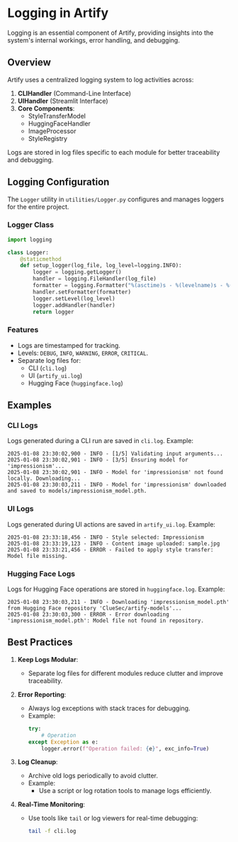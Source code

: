 # Logging in Artify

Logging is an essential component of Artify, providing insights into the system's internal workings, error handling, and debugging.

## Overview

Artify uses a centralized logging system to log activities across:
1. **CLIHandler** (Command-Line Interface)
2. **UIHandler** (Streamlit Interface)
3. **Core Components**:
   - StyleTransferModel
   - HuggingFaceHandler
   - ImageProcessor
   - StyleRegistry

Logs are stored in log files specific to each module for better traceability and debugging.

## Logging Configuration

The `Logger` utility in `utilities/Logger.py` configures and manages loggers for the entire project.

### Logger Class
```python
import logging

class Logger:
    @staticmethod
    def setup_logger(log_file, log_level=logging.INFO):
        logger = logging.getLogger()
        handler = logging.FileHandler(log_file)
        formatter = logging.Formatter("%(asctime)s - %(levelname)s - %(message)s")
        handler.setFormatter(formatter)
        logger.setLevel(log_level)
        logger.addHandler(handler)
        return logger
```

### Features
- Logs are timestamped for tracking.
- Levels: `DEBUG`, `INFO`, `WARNING`, `ERROR`, `CRITICAL`.
- Separate log files for:
  - CLI (`cli.log`)
  - UI (`artify_ui.log`)
  - Hugging Face (`huggingface.log`)

## Examples

### CLI Logs
Logs generated during a CLI run are saved in `cli.log`. Example:
```plaintext
2025-01-08 23:30:02,900 - INFO - [1/5] Validating input arguments...
2025-01-08 23:30:02,901 - INFO - [3/5] Ensuring model for 'impressionism'...
2025-01-08 23:30:02,901 - INFO - Model for 'impressionism' not found locally. Downloading...
2025-01-08 23:30:03,211 - INFO - Model for 'impressionism' downloaded and saved to models/impressionism_model.pth.
```

### UI Logs
Logs generated during UI actions are saved in `artify_ui.log`. Example:
```plaintext
2025-01-08 23:33:18,456 - INFO - Style selected: Impressionism
2025-01-08 23:33:19,123 - INFO - Content image uploaded: sample.jpg
2025-01-08 23:33:21,456 - ERROR - Failed to apply style transfer: Model file missing.
```

### Hugging Face Logs
Logs for Hugging Face operations are stored in `huggingface.log`. Example:
```plaintext
2025-01-08 23:30:03,211 - INFO - Downloading 'impressionism_model.pth' from Hugging Face repository 'ClueSec/artify-models'...
2025-01-08 23:30:03,300 - ERROR - Error downloading 'impressionism_model.pth': Model file not found in repository.
```

## Best Practices

1. **Keep Logs Modular**:
   - Separate log files for different modules reduce clutter and improve traceability.

2. **Error Reporting**:
   - Always log exceptions with stack traces for debugging.
   - Example:
     ```python
     try:
         # Operation
     except Exception as e:
         logger.error(f"Operation failed: {e}", exc_info=True)
     ```

3. **Log Cleanup**:
   - Archive old logs periodically to avoid clutter.
   - Example:
     - Use a script or log rotation tools to manage logs efficiently.

4. **Real-Time Monitoring**:
   - Use tools like `tail` or log viewers for real-time debugging:
     ```bash
     tail -f cli.log
     ```
